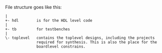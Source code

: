 File structure goes like this:

    |
    +- hdl        is for the HDL level code 
    |
    +- tb         for testbenches
    |
    \- toplevel   contains the toplevel designs, including the projects
                  required for synthesis. This is also the place for the
                  boardlevel constrains.


